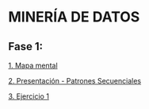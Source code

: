 # MINERÍA DE DATOS

## Fase 1: 
[1. Mapa mental](https://github.com/SaulArtHdz/MINER-ADATOS/blob/master/MapaMental1-SAHH-1815642.pdf)

[2. Presentación - Patrones Secuenciales](https://github.com/Valeriasolisa/MineriadeDatos/blob/master/Presentaci%C3%B3n_PatronesSecuenciales_002.pdf)

[3. Ejercicio 1](https://github.com/SaulArtHdz/MINER-ADATOS/blob/master/Ejercicios1_Equipo7_Gpo002.pdf)
